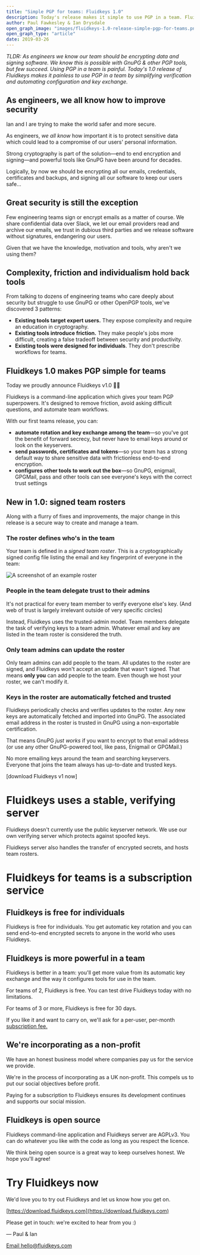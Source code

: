 ```yaml
---
title: "Simple PGP for teams: Fluidkeys 1.0"
description: Today's release makes it simple to use PGP in a team. Fluidkeys simplifies key verification and automates key exchange so any GnuPG-powered tools just work out the box.
author: Paul Fawkesley & Ian Drysdale
open_graph_image: "images/fluidkeys-1.0-release-simple-pgp-for-teams.png"
open_graph_type: "article"
date: 2019-03-26
---
```


_TLDR: As engineers we know our team should be encrypting data and signing software. We know this is
possible with GnuPG & other PGP tools, but few succeed. Using PGP in a team is painful.
Today's 1.0 release of Fluidkeys makes it painless to use PGP in a team by simplifying verification
and automating configuration and key exchange._


## As engineers, we all know how to improve security

Ian and I are trying to make the world safer and more secure.

As engineers, _we all know_ how important it is to protect sensitive data which could lead to a
compromise of our users' personal information.

Strong cryptography is part of the solution—end to end encryption and signing—and powerful tools
like GnuPG have been around for decades.

Logically, by now we should be encrypting all our emails, credentials, certificates and backups, and
signing all our software to keep our users safe...

## Great security is still the exception

Few engineering teams sign or encrypt emails as a matter of course. We share confidential data over
Slack, we let our email providers read and archive our emails, we trust in dubious third parties and
we release software without signatures, endangering our users.

Given that we have the knowledge, motivation and tools, why aren't we using them?


## Complexity, friction and individualism hold back tools

From talking to dozens of engineering teams who care deeply about security but struggle to use GnuPG
or other OpenPGP tools, we've discovered 3 patterns:



*   **Existing tools target expert users.** They expose complexity and require an education in
    cryptography.
*   **Existing tools introduce friction.** They make people's jobs more difficult, creating a false
    tradeoff between security and productivity.
*   **Existing tools were designed for individuals**. They don't prescribe workflows for teams.


## Fluidkeys 1.0 makes PGP simple for teams

Today we proudly announce Fluidkeys v1.0 🙌🏽

Fluidkeys is a command-line application which gives your team PGP superpowers. It's designed to
remove friction, avoid asking difficult questions, and automate team workflows.

With our first teams release, you can:



*   **automate rotation and key exchange among the team**—so you've got the benefit of forward
    secrecy, but never have to email keys around or look on the keyservers.
*   **send passwords, certificates and tokens**—so your team has a strong default way to share
    sensitive data with frictionless end-to-end encryption.
*   **configures other tools to work out the box**—so GnuPG, enigmail, GPGMail, pass and other tools
    can see everyone's keys with the correct trust settings


## New in 1.0: signed team rosters

Along with a flurry of fixes and improvements, the major change in this release is a secure way to
create and manage a team.


### The roster defines who's in the team

Your team is defined in a _signed team roster_. This is a cryptographically signed config file
listing the email and key fingerprint of everyone in the team:

![A screenshot of an example roster](/images/2019-03-26-release-1-0/roster-example.png)


### People in the team delegate trust to their admins

It's not practical for every team member to verify everyone else's key. (And web of trust is largely
irrelevant outside of very specific circles)

Instead, Fluidkeys uses the trusted-admin model. Team members delegate the task of verifying keys to
a team admin. Whatever email and key are listed in the team roster is considered the truth.


### Only team admins can update the roster

Only team admins can add people to the team. All updates to the roster are signed, and Fluidkeys
won't accept an update that wasn't signed. That means **only you** can add people to the team. Even
though we host your roster, we can't modify it.


### Keys in the roster are automatically fetched and trusted

Fluidkeys periodically checks and verifies updates to the roster. Any new keys are automatically
fetched and imported into GnuPG. The associated email address in the roster is trusted in GnuPG
using a non-exportable certification.

That means GnuPG _just works_ if you want to encrypt to that email address (or use any other
GnuPG-powered tool, like pass, Enigmail or GPGMail.)

No more emailing keys around the team and searching keyservers. Everyone that joins the team always
has up-to-date and trusted keys.

[download Fluidkeys v1 now]


# Fluidkeys uses a stable, verifying server

Fluidkeys doesn't currently use the public keyserver network. We use our own verifying server which
protects against spoofed keys.

Fluidkeys server also handles the transfer of encrypted secrets, and hosts team rosters.


# Fluidkeys for teams is a subscription service


## Fluidkeys is free for individuals

Fluidkeys is free for individuals. You get automatic key rotation and you can send end-to-end
encrypted secrets to anyone in the world who uses Fluidkeys.


## Fluidkeys is more powerful in a team

Fluidkeys is better in a team: you'll get more value from its automatic key exchange and the way it
configures tools for use in the team.

For teams of 2, Fluidkeys is free. You can test drive Fluidkeys today with no limitations.

For teams of 3 or more, Fluidkeys is free for 30 days.

If you like it and want to carry on, we'll ask for a per-user, per-month [subscription
fee.](/pricing)


## We're incorporating as a non-profit

We have an honest business model where companies pay us for the service we provide.

We're in the process of incorporating as a UK non-profit. This compels us to put our social
objectives before profit.

Paying for a subscription to Fluidkeys ensures its development continues and supports our social
mission.


## Fluidkeys is open source

Fluidkeys command-line application and Fluidkeys server are AGPLv3. You can do whatever you like
with the code as long as you respect the licence.

We think being open source is a great way to keep ourselves honest. We hope you'll agree!


# Try Fluidkeys now

We'd love you to try out Fluidkeys and let us know how you get on.

[https://download.fluidkeys.com](https://download.fluidkeys.com)

Please get in touch: we're excited to hear from you :)

— Paul & Ian

[Email hello@fluidkeys.com](mailto:hello@fluidkeys.com)
